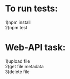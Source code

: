 # To run tests:

1)npm install <br />
2)npm test

# Web-API task:

1)upload file <br />
2)get file metadata <br />
3)delete file
